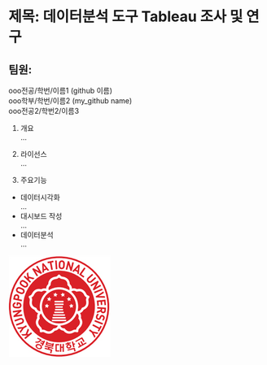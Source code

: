 # 제목: 데이터분석 도구 Tableau 조사 및 연구
## 팀원: 
   ooo전공/학번/이름1 (github 이름)  
   ooo학부/학번/이름2 (my_github name)  
   ooo전공2/학번2/이름3  


1. 개요  
... 

2. 라이선스  
... 

3. 주요기능  
* 데이터시각화  
...  
* 대시보드 작성  
... 
* 데이터분석  
... 

![경북대로고](ui_emblem01.jpg)
